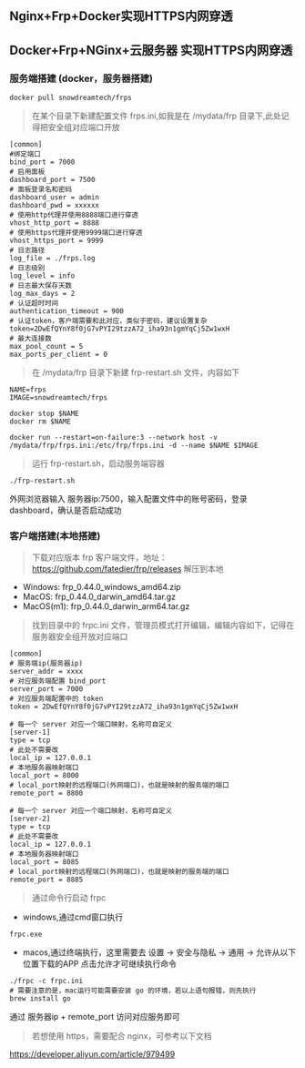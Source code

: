 ## Nginx+Frp+Docker实现HTTPS内网穿透

## Docker+Frp+NGinx+云服务器 实现HTTPS内网穿透

### 服务端搭建 (docker，服务器搭建)
```shell
docker pull snowdreamtech/frps
```

> 在某个目录下新建配置文件 frps.ini,如我是在 /mydata/frp 目录下,此处记得把安全组对应端口开放
```shell
[common]
#绑定端口
bind_port = 7000
# 启用面板
dashboard_port = 7500
# 面板登录名和密码
dashboard_user = admin
dashboard_pwd = xxxxxx
# 使用http代理并使用8888端口进行穿透
vhost_http_port = 8888
# 使用https代理并使用9999端口进行穿透
vhost_https_port = 9999
# 日志路径
log_file = ./frps.log
# 日志级别
log_level = info
# 日志最大保存天数
log_max_days = 2
# 认证超时时间
authentication_timeout = 900
# 认证token，客户端需要和此对应，类似于密码，建议设置复杂
token=2DwEfQYnY8f0jG7vPYI29tzzA72_iha93n1gmYqCj5Zw1wxH
# 最大连接数
max_pool_count = 5
max_ports_per_client = 0
```

> 在 /mydata/frp 目录下新建 frp-restart.sh 文件，内容如下
```shell
NAME=frps
IMAGE=snowdreamtech/frps

docker stop $NAME
docker rm $NAME

docker run --restart=on-failure:3 --network host -v /mydata/frp/frps.ini:/etc/frp/frps.ini -d --name $NAME $IMAGE
```

> 运行 frp-restart.sh，启动服务端容器
```shell
./frp-restart.sh
```

外网浏览器输入 服务器ip:7500，输入配置文件中的账号密码，登录 dashboard，确认是否启动成功

### 客户端搭建(本地搭建)
> 下载对应版本 frp 客户端文件，地址：https://github.com/fatedier/frp/releases 解压到本地

* Windows: frp_0.44.0_windows_amd64.zip
* MacOS: frp_0.44.0_darwin_amd64.tar.gz
* MacOS(m1): frp_0.44.0_darwin_arm64.tar.gz


> 找到目录中的 frpc.ini 文件，管理员模式打开编辑，编辑内容如下，记得在服务器安全组开放对应端口
```shell
[common]
# 服务端ip(服务器ip)
server_addr = xxxx
# 对应服务端配置 bind_port
server_port = 7000
# 对应服务端配置中的 token
token = 2DwEfQYnY8f0jG7vPYI29tzzA72_iha93n1gmYqCj5Zw1wxH

# 每一个 server 对应一个端口映射，名称可自定义
[server-1]
type = tcp
# 此处不需要改
local_ip = 127.0.0.1
# 本地服务器映射端口
local_port = 8000
# local_port映射的远程端口(外网端口)，也就是映射的服务端的端口
remote_port = 8800

# 每一个 server 对应一个端口映射，名称可自定义
[server-2]
type = tcp
# 此处不需要改
local_ip = 127.0.0.1
# 本地服务器映射端口
local_port = 8085
# local_port映射的远程端口(外网端口)，也就是映射的服务端的端口
remote_port = 8885
```

> 通过命令行启动 frpc

* windows,通过cmd窗口执行
```shell
frpc.exe
```
* macos,通过终端执行，这里需要去 设置 -> 安全与隐私 -> 通用 -> 允许从以下位置下载的APP 点击允许才可继续执行命令
```shell
./frpc -c frpc.ini
# 需要注意的是，mac运行可能需要安装 go 的环境，若以上语句报错，则先执行
brew install go
```
通过 服务器ip + remote_port 访问对应服务即可

> 若想使用 https，需要配合 nginx，可参考以下文档

https://developer.aliyun.com/article/979499
